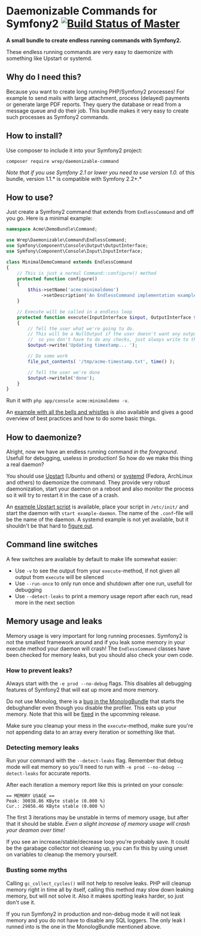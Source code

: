 # Daemonizable Commands for Symfony2 [![Build Status of Master](https://travis-ci.org/wrep/daemonizable-command.png?branch=master)](https://travis-ci.org/wrep/daemonizable-command)

**A small bundle to create endless running commands with Symfony2.**

These endless running commands are very easy to daemonize with something like Upstart or systemd.

## Why do I need this?
Because you want to create long running PHP/Symfony2 processes! For example to send mails with large attachment, process (delayed) payments or generate large PDF reports. They query the database or read from a message queue and do their job. This bundle makes it very easy to create such processes as Symfony2 commands.

## How to install?
Use composer to include it into your Symfony2 project:

`composer require wrep/daemonizable-command`

*Note that if you use Symfony 2.1 or lower you need to use version 1.0.* of this bundle, version 1.1.* is compatible with Symfony 2.2+.*

## How to use?
Just create a Symfony2 command that extends from `EndlessCommand` and off you go. Here is a minimal example:

```php
namespace Acme\DemoBundle\Command;

use Wrep\Daemonizable\Command\EndlessCommand;
use Symfony\Component\Console\Output\OutputInterface;
use Symfony\Component\Console\Input\InputInterface;

class MinimalDemoCommand extends EndlessCommand
{
	// This is just a normal Command::configure() method
	protected function configure()
	{
		$this->setName('acme:minimaldemo')
			 ->setDescription('An EndlessCommand implementation example');
	}

	// Execute will be called in a endless loop
	protected function execute(InputInterface $input, OutputInterface $output)
	{
		// Tell the user what we're going to do.
		// This will be a NullOutput if the user doesn't want any output at all,
		//  so you don't have to do any checks, just always write to the output.
		$output->write('Updating timestamp... ');

		// Do some work
		file_put_contents( '/tmp/acme-timestamp.txt', time() );

		// Tell the user we're done
		$output->writeln('done');
	}
}
```

Run it with `php app/console acme:minimaldemo -v`.

An [example with all the bells and whistles](examples/ExampleCommand.php) is also available and gives a good overview of best practices and how to do some basic things.

## How to daemonize?
Alright, now we have an endless running command *in the foreground*. Usefull for debugging, useless in production! So how do we make this thing a real daemon?

You should use [Upstart](http://upstart.ubuntu.com) (Ubuntu and others) or [systemd](http://www.freedesktop.org/wiki/Software/systemd) (Fedora, ArchLinux and others) to daemonize the command. They provide very robust daemonization, start your daemon on a reboot and also monitor the process so it will try to restart it in the case of a crash.

An [example Upstart script](examples/example-daemon.conf) is available, place your script in `/etc/init/` and start the daemon with `start example-daemon`. The name of the `.conf`-file will be the name of the daemon. A systemd example is not yet available, but it shouldn't be that hard to [figure out](http://patrakov.blogspot.nl/2011/01/writing-systemd-service-files.html).

## Command line switches
A few switches are available by default to make life somewhat easier:

* Use `-v` to see the output from your `execute`-method, if not given all output from `execute` will be silenced
* Use `--run-once` to only run once and shutdown after one run, usefull for debugging
* Use `--detect-leaks` to print a memory usage report after each run, read more in the next section

## Memory usage and leaks
Memory usage is very important for long running processes. Symfony2 is not the smallest framework around and if you leak some memory in your execute method your daemon will crash! The `EndlessCommand` classes have been checked for memory leaks, but you should also check your own code.

### How to prevent leaks?
Always start with the `-e prod --no-debug` flags. This disables all debugging features of Symfony2 that will eat up more and more memory.

Do not use Monolog, there is a [bug in the MonologBundle](https://github.com/symfony/MonologBundle/issues/37) that starts the debughandler even though you disable the profiler. This eats up your memory. Note that this will be [fixed](https://github.com/symfony/MonologBundle/commit/1fc0864a9344b15a04ed90612a91cf8e5b8fb305) in the upcomming release.

Make sure you cleanup your mess in the `execute`-method, make sure you're not appending data to an array every iteration or something like that.

### Detecting memory leaks
Run your command with the `--detect-leaks` flag. Remember that debug mode will eat memory so you'll need to run with `-e prod --no-debug --detect-leaks` for accurate reports.

After each iteration a memory report like this is printed on your console:
```
== MEMORY USAGE ==
Peak: 30038.86 KByte stable (0.000 %)
Cur.: 29856.46 KByte stable (0.000 %)
```

The first 3 iterations may be unstable in terms of memory usage, but after that it should be stable. *Even a slight increase of memory usage will crash your deamon over time!*

If you see an increase/stable/decrease loop you're probably save. It could be the garabage collector not cleaning up, you can fix this by using unset on variables to cleanup the memory yourself.

### Busting some myths
Calling `gc_collect_cycles()` will not help to resolve leaks. PHP will cleanup memory right in time all by itself, calling this method may slow down leaking memory, but will not solve it. Also it makes spotting leaks harder, so just don't use it.

If you run Symfony2 in production and non-debug mode it will not leak memory and you do not have to disable any SQL loggers. The only leak I runned into is the one in the MonologBundle mentioned above.

